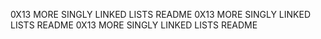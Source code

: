 0X13 MORE SINGLY LINKED LISTS README
0X13 MORE SINGLY LINKED LISTS README
0X13 MORE SINGLY LINKED LISTS README

